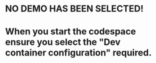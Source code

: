 # NO DEMO HAS BEEN SELECTED!
# When you start the codespace ensure you select the "Dev container configuration" required.
